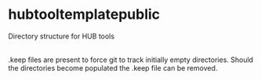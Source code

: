 # hubtooltemplatepublic
Directory structure for HUB tools


\
.keep files are present to force git to track initially empty directories.
Should the directories become populated the .keep file can be removed.
